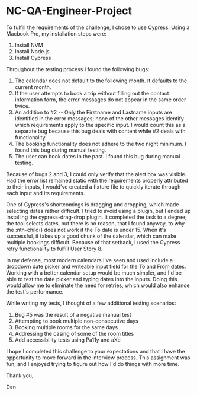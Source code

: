 # NC-QA-Engineer-Project
To fulfill the requirements of the challenge, I chose to use Cypress. Using a Macbook Pro, my installation steps were: 
  1. Install NVM
  2. Install Node.js
  3. Install Cypress

Throughout the testing process I found the following bugs:
  1. The calendar does not default to the following month. It defaults to the current month.
  2. If the user attempts to book a trip without filling out the contact information form, the error messages do not appear in the same order twice.
  3. An addition to #2 -- Only the Firstname and Lastname inputs are identified in the error messages; none of the other messages identify which requirements apply to the specific input. I would count this as a separate bug because this bug deals with content while #2 deals with functionality.
  4. The booking functionality does not adhere to the two night minimum. I found this bug during manual testing.
  5. The user can book dates in the past. I found this bug during manual testing.

Because of bugs 2 and 3, I could only verify that the alert box was visible. Had the error list remained static with the requirements properly attributed to their inputs, I would've created a fixture file to quickly iterate through each input and its requirements.

One of Cypress's shortcomings is dragging and dropping, which made selecting dates rather difficult. I tried to avoid using a plugin, but I ended up installing the cypress-drag-drop plugin. It completed the task to a degree; the tool selects dates, but there is no reason, that I found anyway, to why the :nth-child() does not work if the To date is under 15. When it's successful, it takes up a good chunk of the calendar, which can make multiple bookings difficult. Because of that setback, I used the Cypress retry functionality to fulfill User Story 8. 

In my defense, most modern calendars I've seen and used include a dropdown date picker and writeable input field for the To and From dates. Working with a better calendar setup would be much simpler, and I'd be able to test the date picker and typing dates into the inputs. Doing this would allow me to eliminate the need for retries, which would also enhance the test's performance.

While writing my tests, I thought of a few additional testing scenarios:
  1. Bug #5 was the result of a negative manual test
  2. Attempting to book multiple non-consecutive days
  3. Booking multiple rooms for the same days
  4. Addressing the casing of some of the room titles
  5. Add accessibility tests using Pa11y and aXe

I hope I completed this challenge to your expectations and that I have the opportunity to move forward in the interview process. This assignment was fun, and I enjoyed trying to figure out how I'd do things with more time.

Thank you,

Dan
